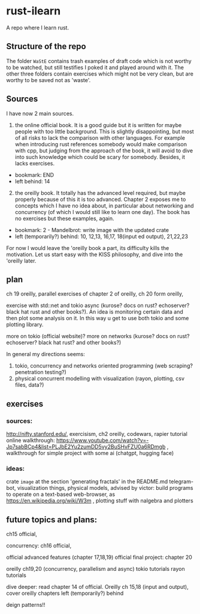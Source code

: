 # rust-ilearn
A repo where I learn rust.

## Structure of the repo

The folder `WaStE` contains trash examples of draft code which is not worthy to be watched, but still testifies I poked it and played around with it. The other three folders contain exercises which might not be very clean, but are worthy to be saved not as 'waste'.

## Sources
I have now 2 main sources.

1. the online official book.
It is a good guide but it is written for maybe people with too little background. This is slightly disappointing, but most of all risks to lack the comparison with other languages. For example when introducing rust references somebody would make comparison with cpp, but judging from the approach of the book, it will avoid to dive into such knowledge which could be scary for somebody. Besides, it lacks exercises.

- bookmark: END
- left behind: 14

2. the oreilly book.
It totally has the advanced level required, but maybe properly because of this it is too advanced. Chapter 2 exposes me to concepts which I have no idea about, in particular about networking and concurrency (of which I would still like to learn one day). The book has no exercises but these examples, again.


- bookmark: 2 - Mandelbrot: write image with the updated crate
- left (temporarily?) behind: 10,   12,13,   16,17, 18(input ed output),   21,22,23


For now I would leave the 'oreilly book a part, its difficulty kills the motivation. Let us start easy with the KISS philosophy, and dive into the 'oreilly later.

## plan

ch 19 oreilly,
parallel exercises of chapter 2 of oreilly,
ch 20 form oreilly,

exercise with std::net and tokio async (kurose? docs on rust? echoserver? black hat rust and other books?). An idea is monitoring certain data and then plot some analysis on it. In this way u get to use both tokio and some plotting library.

more on tokio (official website)?
more on networks (kurose? docs on rust? echoserver? black hat rust? and other books?)

In general my directions seems: 
1. tokio, concurrency and networks oriented programming (web scraping? penetration testing?)
2. physical concurrent modelling with visualization (rayon, plotting, csv files, data?)


## exercises

### sources: 
http://nifty.stanford.edu/, 
exercisism, 
ch2 oreilly, 
codewars,
rapier tutorial
online walkthrough: https://www.youtube.com/watch?v=-Jp7sabBCp4&list=PLJbE2Yu2zumDD5vy2BuSHvFZU0a6RDmgb ,
walkthrough for simple project with some ai (chatgpt, hugging face)

### ideas: 
crate `image` at the section 'generating fractals' in the README.md
telegram-bot,
visualization things, 
physical models, 
advised by victor: build programs to operate on a text-based web-browser, as https://en.wikipedia.org/wiki/W3m ,
plotting stuff with nalgebra and plotters

## future topics and plans:

ch15 official,

concurrency: ch16 official,

official advanced features (chapter 17,18,19)
official final project: chapter 20

oreilly ch19,20 (concurrency, parallelism and async)
tokio tutorials
rayon tutorials

dive deeper: read chapter 14 of official. Oreilly ch 15,18 (input and output), cover oreilly chapters left (temporarily?) behind

deign patterns!!
